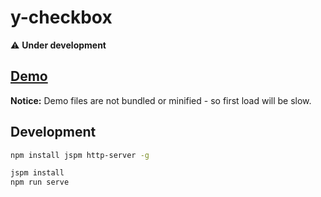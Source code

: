 # y-checkbox
:warning: __Under development__

## [Demo](http://y-components.github.io/y-checkbox/)

__Notice:__ Demo files are not bundled or minified - so first load will be slow.

## Development

```bash
npm install jspm http-server -g

jspm install
npm run serve
```
